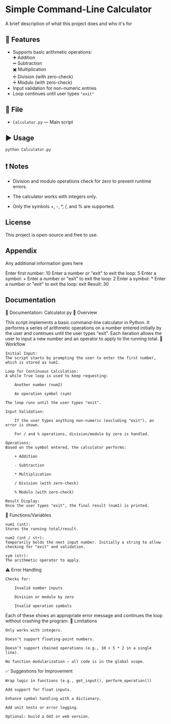 
# Simple Command-Line Calculator

A brief description of what this project does and who it's for


## 🔧 Features

- Supports basic arithmetic operations:  
  ➕ Addition  
  ➖ Subtraction  
  ✖️ Multiplication  
  ➗ Division (with zero-check)  
  ➗ Modulo (with zero-check)
- Input validation for non-numeric entries
- Loop continues until user types `"exit"`

## 📂 File

- `Calculator.py` — Main script

## ▶️ Usage

```bash
python Calculator.py
```

## ❗ Notes



* Division and modulo operations check for zero to prevent runtime errors.

* The calculator works with integers only.

* Only the symbols +, -, *, /, and % are supported.


## License



This project is open-source and free to use.
## Appendix

Any additional information goes here

Enter first number: 10
Enter a number or "exit" to exit the loop: 5
Enter a symbol: +
Enter a number or "exit" to exit the loop: 2
Enter a symbol: *
Enter a number or "exit" to exit the loop: exit
Result: 30


## Documentation

📝 Documentation: Calculator.py
📌 Overview

This script implements a basic command-line calculator in Python. It performs a series of arithmetic operations on a number entered initially by the user and continues until the user types "exit". Each iteration allows the user to input a new number and an operator to apply to the running total.
🔄 Workflow

    Initial Input:
    The script starts by prompting the user to enter the first number, which is stored as num1.

    Loop for Continuous Calculation:
    A while True loop is used to keep requesting:

        Another number (num2)

        An operation symbol (sym)

    The loop runs until the user types "exit".

    Input Validation:

        If the user types anything non-numeric (excluding "exit"), an error is shown.

        For / and % operations, division/modulo by zero is handled.

    Operations:
    Based on the symbol entered, the calculator performs:

        + Addition

        - Subtraction

        * Multiplication

        / Division (with zero-check)

        % Modulo (with zero-check)

    Result Display:
    Once the user types "exit", the final result (num1) is printed.

🔣 Functions/Variables

    num1 (int):
    Stores the running total/result.

    num2 (int / str):
    Temporarily holds the next input number. Initially a string to allow checking for "exit" and validation.

    sym (str):
    The arithmetic operator to apply.

⚠️ Error Handling

    Checks for:

        Invalid number inputs

        Division or modulo by zero

        Invalid operation symbols

Each of these shows an appropriate error message and continues the loop without crashing the program.
🧼 Limitations

    Only works with integers.

    Doesn’t support floating-point numbers.

    Doesn’t support chained operations (e.g., 10 + 5 * 2 in a single line).

    No function modularization — all code is in the global scope.

✅ Suggestions for Improvement

    Wrap logic in functions (e.g., get_input(), perform_operation())

    Add support for float inputs.

    Enhance symbol handling with a dictionary.

    Add unit tests or error logging.

    Optional: build a GUI or web version.
